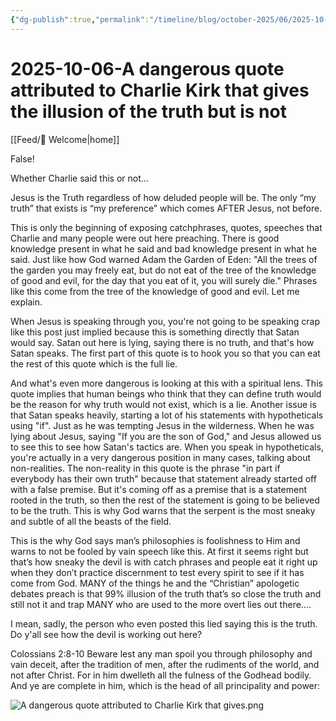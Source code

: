 ```yaml
---
{"dg-publish":true,"permalink":"/timeline/blog/october-2025/06/2025-10-06-a-dangerous-quote-attributed-to-charlie-kirk-that-gives-the-illusion-of-the-truth-but-is-not/","noteIcon":"","created":"2025-10-13T17:44:42.000-07:00","updated":"2025-10-15T01:21:47.300-07:00"}
---
```



# 2025-10-06-A dangerous quote attributed to Charlie Kirk that gives the illusion of the truth but is not

[[Feed/👋 Welcome\|home]]

False!

Whether Charlie said this or not…

Jesus is the Truth regardless of how deluded people will be. The only “my truth” that exists is “my preference” which comes AFTER Jesus, not before.

This is only the beginning of exposing catchphrases, quotes, speeches that Charlie and many people were out here preaching. There is good knowledge present in what he said and bad knowledge present in what he said. Just like how God warned Adam the Garden of Eden: "All the trees of the garden you may freely eat, but do not eat of the tree of the knowledge of good and evil, for the day that you eat of it, you will surely die." Phrases like this come from the tree of the knowledge of good and evil. Let me explain.

When Jesus is speaking through you, you're not going to be speaking crap like this post just implied because this is something directly that Satan would say. Satan out here is lying, saying there is no truth, and that's how Satan speaks. The first part of this quote is to hook you so that you can eat the rest of this quote which is the full lie.

And what's even more dangerous is looking at this with a spiritual lens. This quote implies that human beings who think that they can define truth would be the reason for why truth would not exist, which is a lie. Another issue is that Satan speaks heavily, starting a lot of his statements with hypotheticals using "if". Just as he was tempting Jesus in the wilderness. When he was lying about Jesus, saying "If you are the son of God," and Jesus allowed us to see this to see how Satan's tactics are. When you speak in hypotheticals, you're actually in a very dangerous position in many cases, talking about non-realities. The non-reality in this quote is the phrase "in part if everybody has their own truth" because that statement already started off with a false premise. But it's coming off as a premise that is a statement rooted in the truth, so then the rest of the statement is going to be believed to be the truth. This is why God warns that the serpent is the most sneaky and subtle of all the beasts of the field.

This is the why God says man’s philosophies is foolishness to Him and warns to not be fooled by vain speech like this. At first it seems right but that’s how sneaky the devil is with catch phrases and people eat it right up when they don’t practice discernment to test every spirit to see if it has come from God. MANY of the things he and the “Christian” apologetic debates preach is that 99% illusion of the truth that’s so close the truth and still not it and trap MANY who are used to the more overt lies out there….

I mean, sadly, the person who even posted this lied saying this is the truth. Do y'all see how the devil is working out here?

Colossians 2:8-10 Beware lest any man spoil you through philosophy and vain deceit, after the tradition of men, after the rudiments of the world, and not after Christ. For in him dwelleth all the fulness of the Godhead bodily. And ye are complete in him, which is the head of all principality and power:

![A dangerous quote attributed to Charlie Kirk that gives.png](/img/user/zulu/Photos/A%20dangerous%20quote%20attributed%20to%20Charlie%20Kirk%20that%20gives.png)